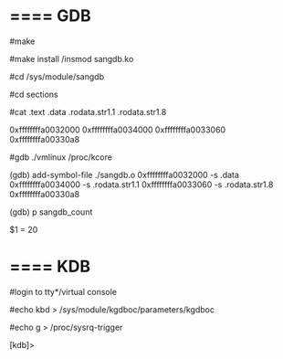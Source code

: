 ====
 GDB
====

 #make

 #make install /insmod sangdb.ko

 #cd /sys/module/sangdb

 #cd sections

 #cat .text .data .rodata.str1.1 .rodata.str1.8

 0xffffffffa0032000
 0xffffffffa0034000
 0xffffffffa0033060
 0xffffffffa00330a8

 #gdb ./vmlinux /proc/kcore
 
 (gdb) add-symbol-file ./sangdb.o 0xffffffffa0032000 -s .data 0xffffffffa0034000 -s .rodata.str1.1 0xffffffffa0033060  -s .rodata.str1.8 0xffffffffa00330a8

 (gdb) p sangdb_count 

 $1 = 20


====
KDB
====

 #login to tty*/virtual console

 #echo kbd > /sys/module/kgdboc/parameters/kgdboc

 #echo g > /proc/sysrq-trigger

 [kdb]> 
